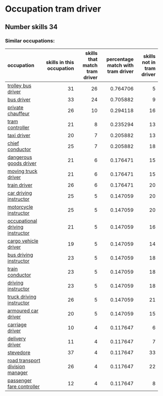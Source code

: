 # Occupation tram driver
## Number skills 34
### Similar occupations:
| occupation                                                            |   skills in this occupation |   skills that match tram driver |   percentage match with tram driver |   skills not in tram driver |
|:----------------------------------------------------------------------|----------------------------:|--------------------------------:|------------------------------------:|----------------------------:|
| [trolley bus driver](trolley_bus_driver.md)                           |                          31 |                              26 |                            0.764706 |                           5 |
| [bus driver](bus_driver.md)                                           |                          33 |                              24 |                            0.705882 |                           9 |
| [private chauffeur](private_chauffeur.md)                             |                          26 |                              10 |                            0.294118 |                          16 |
| [tram controller](tram_controller.md)                                 |                          21 |                               8 |                            0.235294 |                          13 |
| [taxi driver](taxi_driver.md)                                         |                          20 |                               7 |                            0.205882 |                          13 |
| [chief conductor](chief_conductor.md)                                 |                          25 |                               7 |                            0.205882 |                          18 |
| [dangerous goods driver](dangerous_goods_driver.md)                   |                          21 |                               6 |                            0.176471 |                          15 |
| [moving truck driver](moving_truck_driver.md)                         |                          21 |                               6 |                            0.176471 |                          15 |
| [train driver](train_driver.md)                                       |                          26 |                               6 |                            0.176471 |                          20 |
| [car driving instructor](car_driving_instructor.md)                   |                          25 |                               5 |                            0.147059 |                          20 |
| [motorcycle instructor](motorcycle_instructor.md)                     |                          25 |                               5 |                            0.147059 |                          20 |
| [occupational driving instructor](occupational_driving_instructor.md) |                          21 |                               5 |                            0.147059 |                          16 |
| [cargo vehicle driver](cargo_vehicle_driver.md)                       |                          19 |                               5 |                            0.147059 |                          14 |
| [bus driving instructor](bus_driving_instructor.md)                   |                          23 |                               5 |                            0.147059 |                          18 |
| [train conductor](train_conductor.md)                                 |                          23 |                               5 |                            0.147059 |                          18 |
| [driving instructor](driving_instructor.md)                           |                          23 |                               5 |                            0.147059 |                          18 |
| [truck driving instructor](truck_driving_instructor.md)               |                          26 |                               5 |                            0.147059 |                          21 |
| [armoured car driver](armoured_car_driver.md)                         |                          20 |                               5 |                            0.147059 |                          15 |
| [carriage driver](carriage_driver.md)                                 |                          10 |                               4 |                            0.117647 |                           6 |
| [delivery driver](delivery_driver.md)                                 |                          11 |                               4 |                            0.117647 |                           7 |
| [stevedore](stevedore.md)                                             |                          37 |                               4 |                            0.117647 |                          33 |
| [road transport division manager](road_transport_division_manager.md) |                          26 |                               4 |                            0.117647 |                          22 |
| [passenger fare controller](passenger_fare_controller.md)             |                          12 |                               4 |                            0.117647 |                           8 |
